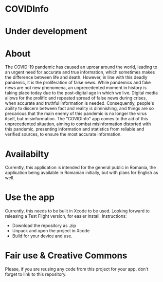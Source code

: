 # COVIDInfo

# Under development

# About
The COVID-19 pandemic has caused an uproar around the world, leading to an urgent need for accurate and true information, which sometimes makes the difference between life and death. However, in line with this deadly pandemic, it is the proliferation of false news. While pandemics and fake news are not new phenomena, an unprecedented moment in history is taking place today due to the post-digital age in which we live. Digital media allows for the prolific and repeated spread of false news during crises, when accurate and truthful information is needed. Consequently, people's ability to discern between fact and reality is diminishing, and things are so precarious that the main enemy of this pandemic is no longer the virus itself, but misinformation. The "COVIDInfo" app comes to the aid of this unprecedented situation, aiming to combat misinformation distorted with this pandemic, presenting information and statistics from reliable and verified sources, to ensure the most accurate information.

# Availabilty
Currently, this application is intended for the general public in Romania, the application being available in Romanian initially, but with plans for English as well.

# Use the app
Currently, this needs to be built in Xcode to be used. Looking forward to releasing a Test Flight version, for easier install.
Instructions:
  * Download the repository as .zip
  * Unpack and open the project in Xcode
  * Build for your device and use.

  
# Fair use & Creative Commons
Please, if you are reusing any code from this project for your app, don't forget to link to this repository.

